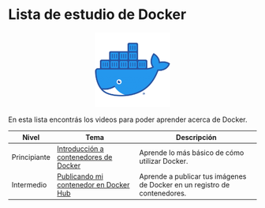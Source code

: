 # Lista de estudio de Docker

<!-- markdownlint-disable -->
<div align="center">
  <img src="../../assets/images/docker.png" width="30%" alt="Docker Logo">
</div>

En esta lista encontrás los videos para poder aprender acerca de Docker.

|Nivel|Tema|Descripción|
|-----|----|-----------|
|Principiante|[Introducción a contenedores de Docker](https://youtu.be/P82FF4-Ee2k)|Aprende lo más básico de cómo utilizar Docker.|
|Intermedio|[Publicando mi contenedor en Docker Hub](https://youtu.be/JIqU3sjziXo)|Aprende a publicar tus imágenes de Docker en un registro de contenedores.|


